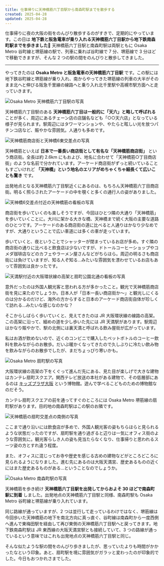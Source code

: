 ```yaml
---
title: 仕事帰りに天神橋筋六丁目駅から南森町駅までを散歩する
created: 2025-04-28
updated: 2025-04-28
---
```


仕事帰りに夜の大阪の街をのんびり散歩するのがすきで、定期的にやっています。この日は **地下鉄と阪急電車が乗り入れる天神橋筋六丁目駅から地下鉄南森町駅までを歩きました🚶** 天神橋筋六丁目駅と南森町駅は両駅ともに Osaka Metro 谷町線と堺筋線の駅で、列車に乗れば谷町線で 7 分、堺筋線で 3 分ほどで移動できますが、そんな 2 つの駅の間をのんびりと散歩してきました。

---

やってきたのは **Osaka Metro と阪急電車の天神橋筋六丁目駅** です。この駅には地下鉄谷町線と堺筋線が乗り入れ、南からやってきた堺筋線の列車の大半がそのまま北へと伸びる阪急千里線の線路へと乗り入れ北千里駅や高槻市駅方面へと走っていきます。

![Osaka Metro 天神橋筋六丁目駅の写真](6ac6f09a-bb52-4d48-1980-64068d2b2100)

天神橋筋六丁目駅のある **天神橋筋六丁目は一般的に「天六」と略して呼ばれる** ことが多く、周辺にあるチェーン店の店舗名なども「○○天六店」となっている様子が見られます。駅周辺にはタワーマンションや、やたらと眩しい光を放つパチンコ店など、賑やかな雰囲気。人通りも多めです。

![天神橋筋商店街と天神橋6東交差点の写真](0a709302-a51e-4a50-4017-b114eba4ad00)

天神橋筋といえば **日本で一番長い商店街として有名な「天神橋筋商店街」** という商店街。全長は約 2.6km にもおよび、地名に合わせて「天神橋筋○丁目商店街」のような名前で分かれています。アーケード商店街がずっと続いていることもすごいけれど **「天神橋」という地名のエリアがめちゃくちゃ細長くて広いことも驚き** です。

出発地点となる天神橋筋六丁目駅近くにあるのは、もちろん天神橋筋六丁目商店街。明るく照らされたアーケードの中を覗くと多くの通行人の姿がありました。

![天神橋6交差点付近の天神橋筋の看板の写真](5502ca21-b3d9-4ee2-4eba-0c931782ac00)

商店街を歩いていくのも楽しそうですが、今回はひとつ隣の大通り「天神橋筋」を歩いていくことに。大川に架かる大きな橋、天神橋まで続く大阪の主要な道路のひとつです。アーケードのある商店街の道に比べると人通りはかなり少なめですが、大通りということで広い車道には多くの車が走っています。

歩いていくと、夜ということでシャッターが閉まっているお店が多め。すぐ隣の商店街の通りに比べると飲食店は少ないですが、ドトールコーヒーショップやコメダ珈琲店などのカフェやラーメン屋さんなどがちらほら。周辺の明るさも商店街には負けていますが、知る人ぞ知る…みたいな雰囲気を漂わせているお店もあって雰囲気は良かったです。

![天満駅付近の大阪環状線の高架と扇町公園北通の看板の写真](07e0b646-70db-4336-eadb-ee901bd53900)

意外だったのは外国人観光客と思われる方が多かったこと。観光で天神橋筋商店街を見に来たのでしょうか。日本人が「日本一長い商店街か～」と観光しにくるのは分かるのだけど、海外の方からすると日本のアーケード商店街自体が珍しくて訪れる…みたいな感じなのかな？

そこからしばらく歩いていくと、見えてきたのは JR 大阪環状線の線路の高架。この高架に沿って、細めの道を少し歩いた先には JR 天満駅があります。駅周辺はかなり賑やかで、駅の北側には裏天満と呼ばれる飲み屋街が広がっています。

私はお酒が飲めないので、近くのコンビニで購入したペットボトルのコーヒー飲料を飲みながらのお散歩。だいぶ暖かくなってきたので久しぶりに冷たい飲み物を飲みながらのお散歩でしたが、まだちょっぴり寒いかも。

![Osaka Metro 扇町駅の写真](eb66be9c-94e0-4cf6-943a-4e30684e9200)

大阪環状線の高架の下をくぐって進んだ先にある、見た目が楽しげで大きな建物はカンテレ扇町スクエア。関西テレビ放送の本社がある建物で、その低層部にあるのは [キッズプラザ大阪](https://www.kidsplaza.or.jp/) という博物館。遊んで学べるこどものための博物館なのだそう。

カンテレ扇町スクエアの前を通ってすぐのところには Osaka Metro 堺筋線の扇町駅があります。目的地の南森町駅はこの駅のお隣です。

![天神橋筋の扇町交差点の南側の写真](32a655a0-87d9-4c98-e962-6b24d0879200)

ここまで通り沿いには飲食店が多めで、外国人観光客の姿もちらほらと見られるような状態だったのですが、扇町駅を通り過ぎると辺りは一気にオフィス街のような雰囲気に。観光客らしき人の姿も見当たらなくなり、仕事帰りと思われるスーツ姿の方とすれ違う程度。

また、オフィスに混じってお寺や歴史を感じる古めの建物などがところどころに見られるようになりました。進む先にあるのは大阪天満宮、歴史あるものの近くにはまた歴史あるものがある…ということなのでしょうか。

![Osaka Metro 南森町駅の写真](88fed7b8-de51-48b9-b3a4-bc14832a7000)

天神橋筋を歩き続け **天神橋筋六丁目駅を出発してからおよそ 30 ほどで南森町駅に到着** しました。出発地点の天神橋筋六丁目駅と同様、南森町駅も Osaka Metro 谷町線と堺筋線が乗り入れています。

同じ路線が通っていますが、2 つは並行して走っているわけではなく、堺筋線は今回歩いた天神橋筋の地下を南北方向に真っ直ぐ、谷町線は南森町から一度西側へ進んで東梅田駅を経由して再び東側の天神橋筋六丁目駅へと戻ってきます。地下鉄南森町駅は JR 東西線の大阪天満宮駅とも接続していて、3 つの路線が通っているという意味ではこれも出発地点の天神橋筋六丁目駅と同じ。

そんな似たような駅の間をのんびり歩きましたが、思っていたよりも時間がかかったなという印象。あと、扇町駅を境に雰囲気がガラッと変わったのが印象的でした。今日もおつかれさまでした。

